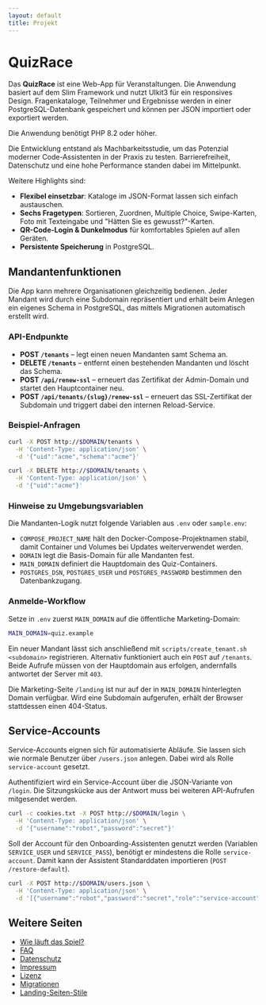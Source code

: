 ```yaml
---
layout: default
title: Projekt
---
```


# QuizRace

Das **QuizRace** ist eine Web-App für Veranstaltungen. Die Anwendung basiert
auf dem Slim Framework und nutzt UIkit3 für ein responsives Design. Fragenkataloge,
Teilnehmer und Ergebnisse werden in einer PostgreSQL-Datenbank gespeichert und
können per JSON importiert oder exportiert werden.

Die Anwendung benötigt PHP 8.2 oder höher.

Die Entwicklung entstand als Machbarkeitsstudie, um das Potenzial moderner
Code-Assistenten in der Praxis zu testen. Barrierefreiheit, Datenschutz und eine
hohe Performance standen dabei im Mittelpunkt.

Weitere Highlights sind:

- **Flexibel einsetzbar**: Kataloge im JSON-Format lassen sich einfach austauschen.
- **Sechs Fragetypen**: Sortieren, Zuordnen, Multiple Choice, Swipe-Karten, Foto mit Texteingabe und "Hätten Sie es gewusst?"-Karten.
- **QR-Code-Login & Dunkelmodus** für komfortables Spielen auf allen Geräten.
- **Persistente Speicherung** in PostgreSQL.

## Mandantenfunktionen

Die App kann mehrere Organisationen gleichzeitig bedienen. Jeder Mandant wird 
durch eine Subdomain repräsentiert und erhält beim Anlegen ein eigenes Schema 
in PostgreSQL, das mittels Migrationen automatisch erstellt wird.

### API-Endpunkte

- **POST `/tenants`** – legt einen neuen Mandanten samt Schema an.
- **DELETE `/tenants`** – entfernt einen bestehenden Mandanten und löscht das
  Schema.
- **POST `/api/renew-ssl`** – erneuert das Zertifikat der Admin-Domain und startet den Hauptcontainer neu.
- **POST `/api/tenants/{slug}/renew-ssl`** – erneuert das SSL-Zertifikat der Subdomain und triggert dabei den internen Reload-Service.

### Beispiel-Anfragen

```bash
curl -X POST http://$DOMAIN/tenants \
  -H 'Content-Type: application/json' \
  -d '{"uid":"acme","schema":"acme"}'
```

```bash
curl -X DELETE http://$DOMAIN/tenants \
  -H 'Content-Type: application/json' \
  -d '{"uid":"acme"}'
```

### Hinweise zu Umgebungsvariablen

Die Mandanten-Logik nutzt folgende Variablen aus `.env` oder `sample.env`:

- `COMPOSE_PROJECT_NAME` hält den Docker-Compose-Projektnamen stabil, damit Container und Volumes bei Updates weiterverwendet werden.
- `DOMAIN` legt die Basis-Domain für alle Mandanten fest.
- `MAIN_DOMAIN` definiert die Hauptdomain des Quiz-Containers.
- `POSTGRES_DSN`, `POSTGRES_USER` und `POSTGRES_PASSWORD` bestimmen den Datenbankzugang.

### Anmelde-Workflow

Setze in `.env` zuerst `MAIN_DOMAIN` auf die öffentliche Marketing-Domain:

```bash
MAIN_DOMAIN=quiz.example
```

Ein neuer Mandant lässt sich anschließend mit
`scripts/create_tenant.sh <subdomain>` registrieren. Alternativ
funktioniert auch ein `POST` auf `/tenants`. Beide Aufrufe müssen von der
Hauptdomain aus erfolgen, andernfalls antwortet der Server mit `403`.

Die Marketing-Seite `/landing` ist nur auf der in
`MAIN_DOMAIN` hinterlegten Domain verfügbar. Wird eine Subdomain
aufgerufen, erhält der Browser stattdessen einen 404-Status.

## Service-Accounts

Service-Accounts eignen sich für automatisierte Abläufe. Sie lassen sich wie normale Benutzer über `/users.json` anlegen. Dabei wird als Rolle `service-account` gesetzt.

Authentifiziert wird ein Service-Account über die JSON-Variante von `/login`. Die Sitzungskücke aus der Antwort muss bei weiteren API-Aufrufen mitgesendet werden.

```bash
curl -c cookies.txt -X POST http://$DOMAIN/login \
  -H 'Content-Type: application/json' \
  -d '{"username":"robot","password":"secret"}'
```

Soll der Account für den Onboarding-Assistenten genutzt werden
(Variablen `SERVICE_USER` und `SERVICE_PASS`), benötigt er mindestens die Rolle
`service-account`. Damit kann der Assistent Standarddaten importieren (`POST
/restore-default`).

```bash
curl -X POST http://$DOMAIN/users.json \
  -H 'Content-Type: application/json' \
  -d '[{"username":"robot","password":"secret","role":"service-account","active":true}]'
```

## Weitere Seiten

* [Wie läuft das Spiel?](spielablauf.md)
* [FAQ](faq.md)
* [Datenschutz](datenschutz.md)
* [Impressum](impressum.md)
* [Lizenz](lizenz.md)
* [Migrationen](migrationen.md)
* [Landing-Seiten-Stile](landing-style-overrides.md)
